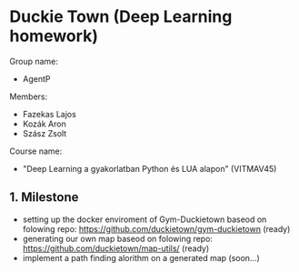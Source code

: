 # Duckie Town (Deep Learning homework)

Group name: 
- AgentP

Members: 
- Fazekas Lajos
- Kozák Aron
- Szász Zsolt

Course name: 
- "Deep Learning a gyakorlatban Python és LUA alapon" (VITMAV45) 

## 1. Milestone

- setting up the docker enviroment of Gym-Duckietown baseod on folowing repo: https://github.com/duckietown/gym-duckietown (ready)
- generating our own map baseod on folowing repo: https://github.com/duckietown/map-utils/ (ready)
- implement a path finding alorithm on a generated map (soon...)

